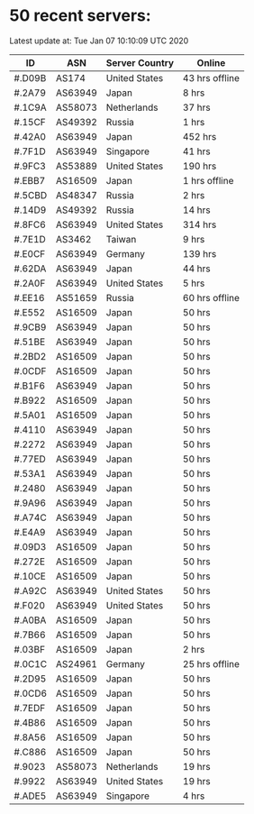 # 50 recent servers:

Latest update at: Tue Jan 07 10:10:09 UTC 2020

| ID | ASN | Server Country | Online |
| -- | --- | -------------- | ------ |
| #.D09B | AS174 | United States | 43 hrs offline |
| #.2A79 | AS63949 | Japan | 8 hrs |
| #.1C9A | AS58073 | Netherlands | 37 hrs |
| #.15CF | AS49392 | Russia | 1 hrs |
| #.42A0 | AS63949 | Japan | 452 hrs |
| #.7F1D | AS63949 | Singapore | 41 hrs |
| #.9FC3 | AS53889 | United States | 190 hrs |
| #.EBB7 | AS16509 | Japan | 1 hrs offline |
| #.5CBD | AS48347 | Russia | 2 hrs |
| #.14D9 | AS49392 | Russia | 14 hrs |
| #.8FC6 | AS63949 | United States | 314 hrs |
| #.7E1D | AS3462 | Taiwan | 9 hrs |
| #.E0CF | AS63949 | Germany | 139 hrs |
| #.62DA | AS63949 | Japan | 44 hrs |
| #.2A0F | AS63949 | United States | 5 hrs |
| #.EE16 | AS51659 | Russia | 60 hrs offline |
| #.E552 | AS16509 | Japan | 50 hrs |
| #.9CB9 | AS63949 | Japan | 50 hrs |
| #.51BE | AS63949 | Japan | 50 hrs |
| #.2BD2 | AS16509 | Japan | 50 hrs |
| #.0CDF | AS16509 | Japan | 50 hrs |
| #.B1F6 | AS63949 | Japan | 50 hrs |
| #.B922 | AS16509 | Japan | 50 hrs |
| #.5A01 | AS16509 | Japan | 50 hrs |
| #.4110 | AS63949 | Japan | 50 hrs |
| #.2272 | AS63949 | Japan | 50 hrs |
| #.77ED | AS63949 | Japan | 50 hrs |
| #.53A1 | AS63949 | Japan | 50 hrs |
| #.2480 | AS63949 | Japan | 50 hrs |
| #.9A96 | AS63949 | Japan | 50 hrs |
| #.A74C | AS63949 | Japan | 50 hrs |
| #.E4A9 | AS63949 | Japan | 50 hrs |
| #.09D3 | AS16509 | Japan | 50 hrs |
| #.272E | AS16509 | Japan | 50 hrs |
| #.10CE | AS16509 | Japan | 50 hrs |
| #.A92C | AS63949 | United States | 50 hrs |
| #.F020 | AS63949 | United States | 50 hrs |
| #.A0BA | AS16509 | Japan | 50 hrs |
| #.7B66 | AS16509 | Japan | 50 hrs |
| #.03BF | AS16509 | Japan | 2 hrs |
| #.0C1C | AS24961 | Germany | 25 hrs offline |
| #.2D95 | AS16509 | Japan | 50 hrs |
| #.0CD6 | AS16509 | Japan | 50 hrs |
| #.7EDF | AS16509 | Japan | 50 hrs |
| #.4B86 | AS16509 | Japan | 50 hrs |
| #.8A56 | AS16509 | Japan | 50 hrs |
| #.C886 | AS16509 | Japan | 50 hrs |
| #.9023 | AS58073 | Netherlands | 19 hrs |
| #.9922 | AS63949 | United States | 19 hrs |
| #.ADE5 | AS63949 | Singapore | 4 hrs |

